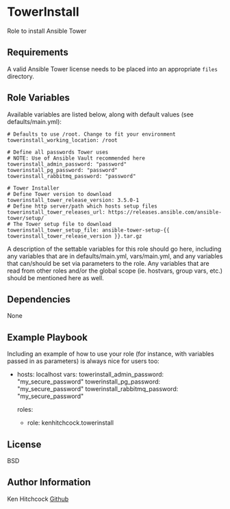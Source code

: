 TowerInstall
=========

Role to install Ansible Tower

Requirements
------------

A valid Ansible Tower license needs to be placed into an appropriate `files` directory.

Role Variables
--------------

Available variables are listed below, along with default values (see defaults/main.yml):

    # Defaults to use /root. Change to fit your environment
    towerinstall_working_location: /root

    # Define all passwords Tower uses
    # NOTE: Use of Ansible Vault recommended here
    towerinstall_admin_password: "password"
    towerinstall_pg_password: "password"
    towerinstall_rabbitmq_password: "password"

    # Tower Installer
    # Define Tower version to download
    towerinstall_tower_release_version: 3.5.0-1
    # Define http server/path which hosts setup files
    towerinstall_tower_releases_url: https://releases.ansible.com/ansible-tower/setup/
    # The Tower setup file to download
    towerinstall_tower_setup_file: ansible-tower-setup-{{ towerinstall_tower_release_version }}.tar.gz

A description of the settable variables for this role should go here, including any variables that are in defaults/main.yml, vars/main.yml, and any variables that can/should be set via parameters to the role. Any variables that are read from other roles and/or the global scope (ie. hostvars, group vars, etc.) should be mentioned here as well.

Dependencies
------------

None

Example Playbook
----------------

Including an example of how to use your role (for instance, with variables passed in as parameters) is always nice for users too:

- hosts: localhost
  vars:
  towerinstall_admin_password: "my_secure_password"
  towerinstall_pg_password: "my_secure_password"
  towerinstall_rabbitmq_password: "my_secure_password"

  roles:
     - role: kenhitchcock.towerinstall

License
-------

BSD

Author Information
------------------

Ken Hitchcock [Github](https://github.com/kenhitchcock)
